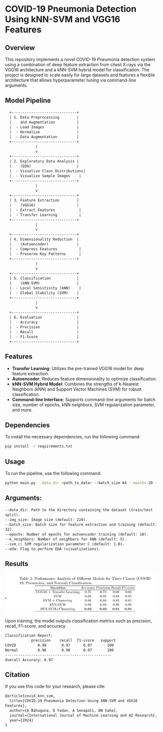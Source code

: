 # COVID-19 Pneumonia Detection Using kNN-SVM and VGG16 Features

## Overview
This repository implements a novel COVID-19 Pneumonia detection system using a combination of deep feature extraction from chest X-rays via the VGG16 architecture and a kNN-SVM hybrid model for classification. The project is designed to scale easily for large datasets and features a flexible architecture that allows hyperparameter tuning via command-line arguments.

## Model Pipeline

      +------------------------------+
      | 1. Data Preprocessing        |
      |    and Augmentation          |
      |  - Load Images               |
      |  - Normalize                 |
      |  - Data Augmentation         |
      +------------------------------+
                  |
                  v
      +------------------------------+
      | 2. Exploratory Data Analysis |
      |    (EDA)                     |
      |  - Visualize Class Distributions|
      |  - Visualize Sample Images    |
      +------------------------------+
                  |
                  v
      +------------------------------+
      | 3. Feature Extraction        |
      |    (VGG16)                   |
      |  - Extract Features           |
      |  - Transfer Learning          |
      +------------------------------+
                  |
                  v
      +------------------------------+
      | 4. Dimensionality Reduction  |
      |    (Autoencoder)             |
      |  - Compress Features          |
      |  - Preserve Key Patterns      |
      +------------------------------+
                  |
                  v
      +------------------------------+
      | 5. Classification            |
      |    (kNN-SVM)                 |
      |  - Local Sensitivity (kNN)    |
      |  - Global Stability (SVM)    |
      +------------------------------+
                  |
                  v
      +------------------------------+
      | 6. Evaluation                |
      |  - Accuracy                  |
      |  - Precision                 |
      |  - Recall                    |
      |  - F1-Score                  |
      +------------------------------+

## Features
- **Transfer Learning**: Utilizes the pre-trained VGG16 model for deep feature extraction.
- **Autoencoder**: Reduces feature dimensionality to optimize classification.
- **kNN-SVM Hybrid Model**: Combines the strengths of k-Nearest Neighbors (kNN) and Support Vector Machines (SVM) for robust classification.
- **Command-line Interface**: Supports command-line arguments for batch size, number of epochs, kNN neighbors, SVM regularization parameter, and more.

## Dependencies
To install the necessary dependencies, run the following command:

```bash
pip install -r requirements.txt

```

## Usage
To run the pipeline, use the following command:

```bash
python main.py --data_dir <path_to_data> --batch_size 64 --epochs 20 --k_neighbors 7 --svm_c 0.5 --eda
```

## Arguments:

    --data_dir: Path to the directory containing the dataset (train/test split).
    --img_size: Image size (default: 224).
    --batch_size: Batch size for feature extraction and training (default: 32).
    --epochs: Number of epochs for autoencoder training (default: 10).
    --k_neighbors: Number of neighbors for kNN (default: 5).
    --svm_c: SVM regularization parameter C (default: 1.0).
    --eda: Flag to perform EDA (visualizations).

## Results

<p align = 'left'>
  <img src = './utils/perfomance analysis.png' align = 'center'>
</p>

Upon training, the model outputs classification metrics such as precision, recall, F1-score, and accuracy.

    Classification Report:
                precision    recall  f1-score   support
    COVID          0.98       0.97      0.97       100
    Normal         0.96       0.98      0.97       100
    -------------------------------------------------
    Overall Accuracy: 0.97

## Citation
If you use this code for your research, please cite:

    @article{covid_knn_svm,
      title={COVID-19 Pneumonia Detection Using kNN-SVM and VGG16 Features},
      author={A Bahuguna, D Yadav, A Senapati, BN Saha},
      journal={International Journal of Machine Learning and AI Research},
      year={2024}
    }

    

